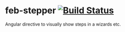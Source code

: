 # feb-stepper [![Build Status](https://travis-ci.org/FlemmingBehrend/feb-stepper.svg)](https://travis-ci.org/FlemmingBehrend/feb-stepper)
Angular directive to visually show steps in a wizards etc.
